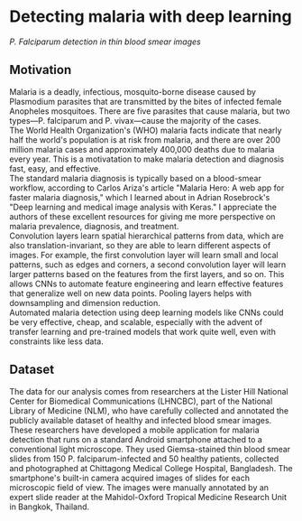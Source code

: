 # Detecting malaria with deep learning
<i> P. Falciparum detection in thin blood smear images </i>
</br>
## Motivation </br>
Malaria is a deadly, infectious, mosquito-borne disease caused by Plasmodium parasites that are transmitted by the bites of infected female Anopheles mosquitoes. There are five parasites that cause malaria, but two types—P. falciparum and P. vivax—cause the majority of the cases.
</br>
The World Health Organization's (WHO) malaria facts indicate that nearly half the world's population is at risk from malaria, and there are over 200 million malaria cases and approximately 400,000 deaths due to malaria every year. This is a motivatation to make malaria detection and diagnosis fast, easy, and effective.
</br>
The standard malaria diagnosis is typically based on a blood-smear workflow, according to Carlos Ariza's article "Malaria Hero: A web app for faster malaria diagnosis," which I learned about in Adrian Rosebrock's "Deep learning and medical image analysis with Keras." I appreciate the authors of these excellent resources for giving me more perspective on malaria prevalence, diagnosis, and treatment.
</br>
Convolution layers learn spatial hierarchical patterns from data, which are also translation-invariant, so they are able to learn different aspects of images. For example, the first convolution layer will learn small and local patterns, such as edges and corners, a second convolution layer will learn larger patterns based on the features from the first layers, and so on. This allows CNNs to automate feature engineering and learn effective features that generalize well on new data points. Pooling layers helps with downsampling and dimension reduction.
</br>
Automated malaria detection using deep learning models like CNNs could be very effective, cheap, and scalable, especially with the advent of transfer learning and pre-trained models that work quite well, even with constraints like less data.
</br>
## Dataset </br>
The data for our analysis comes from researchers at the Lister Hill National Center for Biomedical Communications (LHNCBC), part of the National Library of Medicine (NLM), who have carefully collected and annotated the publicly available dataset of healthy and infected blood smear images. These researchers have developed a mobile application for malaria detection that runs on a standard Android smartphone attached to a conventional light microscope. They used Giemsa-stained thin blood smear slides from 150 P. falciparum-infected and 50 healthy patients, collected and photographed at Chittagong Medical College Hospital, Bangladesh. The smartphone's built-in camera acquired images of slides for each microscopic field of view. The images were manually annotated by an expert slide reader at the Mahidol-Oxford Tropical Medicine Research Unit in Bangkok, Thailand.




